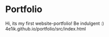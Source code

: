 # Portfolio
Hi, its my first website-portfolio! Be indulgent :)
4e1ik.github.io/portfolio/src/index.html
